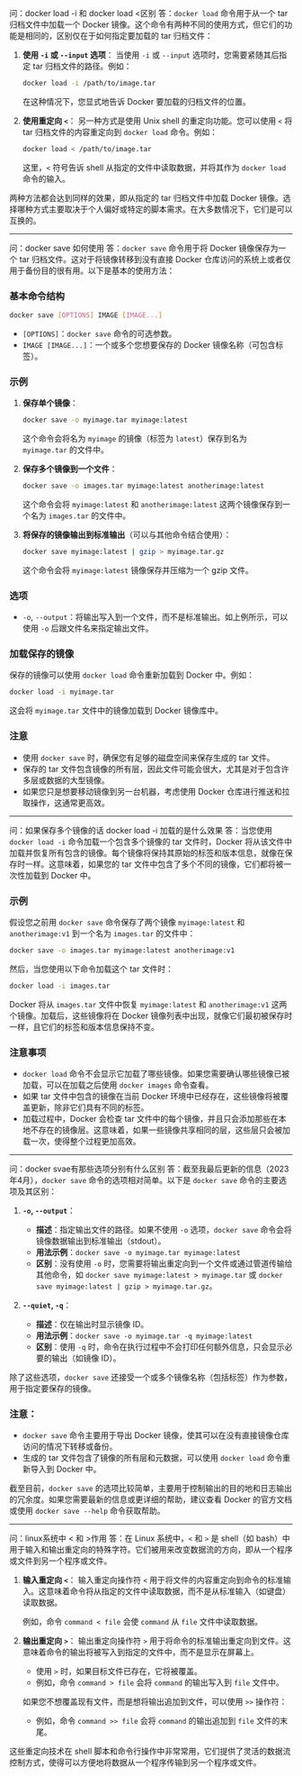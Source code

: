 问：docker load -i 和 docker load <区别
答：`docker load` 命令用于从一个 tar 归档文件中加载一个 Docker 镜像。这个命令有两种不同的使用方式，但它们的功能是相同的，区别仅在于如何指定要加载的 tar 归档文件：

1. **使用 `-i` 或 `--input` 选项**：
   当使用 `-i` 或 `--input` 选项时，您需要紧随其后指定 tar 归档文件的路径。例如：

   ```bash
   docker load -i /path/to/image.tar
   ```

   在这种情况下，您显式地告诉 Docker 要加载的归档文件的位置。

2. **使用重定向 `<`**：
   另一种方式是使用 Unix shell 的重定向功能。您可以使用 `<` 将 tar 归档文件的内容重定向到 `docker load` 命令。例如：

   ```bash
   docker load < /path/to/image.tar
   ```

   这里，`<` 符号告诉 shell 从指定的文件中读取数据，并将其作为 `docker load` 命令的输入。

两种方法都会达到同样的效果，即从指定的 tar 归档文件中加载 Docker 镜像。选择哪种方式主要取决于个人偏好或特定的脚本需求。在大多数情况下，它们是可以互换的。

***
问：docker save 如何使用
答：`docker save` 命令用于将 Docker 镜像保存为一个 tar 归档文件。这对于将镜像转移到没有直接 Docker 仓库访问的系统上或者仅用于备份目的很有用。以下是基本的使用方法：

### 基本命令结构

```bash
docker save [OPTIONS] IMAGE [IMAGE...]
```

- `[OPTIONS]`：`docker save` 命令的可选参数。
- `IMAGE [IMAGE...]`：一个或多个您想要保存的 Docker 镜像名称（可包含标签）。

### 示例

1. **保存单个镜像**：
   ```bash
   docker save -o myimage.tar myimage:latest
   ```
   这个命令会将名为 `myimage` 的镜像（标签为 `latest`）保存到名为 `myimage.tar` 的文件中。

2. **保存多个镜像到一个文件**：
   ```bash
   docker save -o images.tar myimage:latest anotherimage:latest
   ```
   这个命令会将 `myimage:latest` 和 `anotherimage:latest` 这两个镜像保存到一个名为 `images.tar` 的文件中。

3. **将保存的镜像输出到标准输出**（可以与其他命令结合使用）：
   ```bash
   docker save myimage:latest | gzip > myimage.tar.gz
   ```
   这个命令会将 `myimage:latest` 镜像保存并压缩为一个 gzip 文件。

### 选项

- `-o`, `--output`：将输出写入到一个文件，而不是标准输出。如上例所示，可以使用 `-o` 后跟文件名来指定输出文件。

### 加载保存的镜像

保存的镜像可以使用 `docker load` 命令重新加载到 Docker 中。例如：

```bash
docker load -i myimage.tar
```

这会将 `myimage.tar` 文件中的镜像加载到 Docker 镜像库中。

### 注意

- 使用 `docker save` 时，确保您有足够的磁盘空间来保存生成的 tar 文件。
- 保存的 tar 文件包含镜像的所有层，因此文件可能会很大，尤其是对于包含许多层或数据的大型镜像。
- 如果您只是想要移动镜像到另一台机器，考虑使用 Docker 仓库进行推送和拉取操作，这通常更高效。

***
问：如果保存多个镜像的话 docker load -i 加载的是什么效果
答：当您使用 `docker load -i` 命令加载一个包含多个镜像的 tar 文件时，Docker 将从该文件中加载并恢复所有包含的镜像。每个镜像将保持其原始的标签和版本信息，就像在保存时一样。这意味着，如果您的 tar 文件中包含了多个不同的镜像，它们都将被一次性加载到 Docker 中。

### 示例

假设您之前用 `docker save` 命令保存了两个镜像 `myimage:latest` 和 `anotherimage:v1` 到一个名为 `images.tar` 的文件中：

```bash
docker save -o images.tar myimage:latest anotherimage:v1
```

然后，当您使用以下命令加载这个 tar 文件时：

```bash
docker load -i images.tar
```

Docker 将从 `images.tar` 文件中恢复 `myimage:latest` 和 `anotherimage:v1` 这两个镜像。加载后，这些镜像将在 Docker 镜像列表中出现，就像它们最初被保存时一样，且它们的标签和版本信息保持不变。

### 注意事项

- `docker load` 命令不会显示它加载了哪些镜像。如果您需要确认哪些镜像已被加载，可以在加载之后使用 `docker images` 命令查看。
- 如果 tar 文件中包含的镜像在当前 Docker 环境中已经存在，这些镜像将被覆盖更新，除非它们具有不同的标签。
- 加载过程中，Docker 会检查 tar 文件中的每个镜像，并且只会添加那些在本地不存在的镜像层。这意味着，如果一些镜像共享相同的层，这些层只会被加载一次，使得整个过程更加高效。

***
问：docker svae有那些选项分别有什么区别
答：截至我最后更新的信息（2023年4月），`docker save` 命令的选项相对简单。以下是 `docker save` 命令的主要选项及其区别：

1. **`-o`, `--output`**：
   - **描述**：指定输出文件的路径。如果不使用 `-o` 选项，`docker save` 命令会将镜像数据输出到标准输出（stdout）。
   - **用法示例**：`docker save -o myimage.tar myimage:latest`
   - **区别**：没有使用 `-o` 时，您需要将输出重定向到一个文件或通过管道传输给其他命令，如 `docker save myimage:latest > myimage.tar` 或 `docker save myimage:latest | gzip > myimage.tar.gz`。

2. **`--quiet`, `-q`**：
   - **描述**：仅在输出时显示镜像 ID。
   - **用法示例**：`docker save -o myimage.tar -q myimage:latest`
   - **区别**：使用 `-q` 时，命令在执行过程中不会打印任何额外信息，只会显示必要的输出（如镜像 ID）。

除了这些选项，`docker save` 还接受一个或多个镜像名称（包括标签）作为参数，用于指定要保存的镜像。

### 注意：

- `docker save` 命令主要用于导出 Docker 镜像，使其可以在没有直接镜像仓库访问的情况下转移或备份。
- 生成的 tar 文件包含了镜像的所有层和元数据，可以使用 `docker load` 命令重新导入到 Docker 中。

截至目前，`docker save` 的选项比较简单，主要用于控制输出的目的地和日志输出的冗余度。如果您需要最新的信息或更详细的帮助，建议查看 Docker 的官方文档或使用 `docker save --help` 命令获取帮助。

***
问：linux系统中 < 和 >作用
答：在 Linux 系统中，`<` 和 `>` 是 shell（如 bash）中用于输入和输出重定向的特殊字符。它们被用来改变数据流的方向，即从一个程序或文件到另一个程序或文件。

1. **输入重定向 `<`**：
   输入重定向操作符 `<` 用于将文件的内容重定向到命令的标准输入。这意味着命令将从指定的文件中读取数据，而不是从标准输入（如键盘）读取数据。
   
   例如，命令 `command < file` 会使 `command` 从 `file` 文件中读取数据。

2. **输出重定向 `>`**：
   输出重定向操作符 `>` 用于将命令的标准输出重定向到文件。这意味着命令的输出将被写入到指定的文件中，而不是显示在屏幕上。

   - 使用 `>` 时，如果目标文件已存在，它将被覆盖。
   - 例如，命令 `command > file` 会将 `command` 的输出写入到 `file` 文件中。

   如果您不想覆盖现有文件，而是想将输出追加到文件，可以使用 `>>` 操作符：

   - 例如，命令 `command >> file` 会将 `command` 的输出追加到 `file` 文件的末尾。

这些重定向技术在 shell 脚本和命令行操作中非常常用，它们提供了灵活的数据流控制方式，使得可以方便地将数据从一个程序传输到另一个程序或文件。